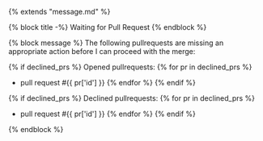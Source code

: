 {% extends "message.md" %}

{% block title -%}
Waiting for Pull Request
{% endblock %}

{% block message %}
The following pullrequests are missing an appropriate action before I can proceed with the merge:

{% if declined_prs %}
Opened pullrequests:
{% for pr in declined_prs %}
*  pull request #{{ pr['id'] }}
{% endfor %}
{% endif %}

{% if declined_prs %}
Declined pullrequests:
{% for pr in declined_prs %}
*  pull request #{{ pr['id'] }}
{% endfor %}
{% endif %}

{% endblock %}
